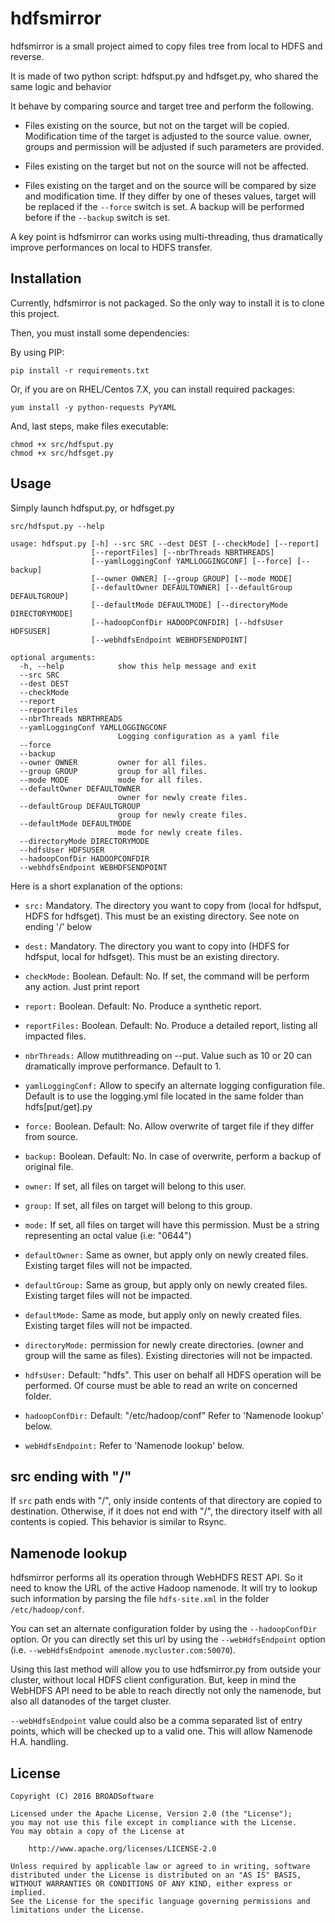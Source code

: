 # hdfsmirror

hdfsmirror is a small project aimed to copy files tree from local to HDFS and reverse. 

It is made of two python script: hdfsput.py and hdfsget.py, who shared the same logic and behavior

It behave by comparing source and target tree and perform the following.

* Files existing on the source, but not on the target will be copied. Modification time of the target is adjusted to the source value. owner, groups and permission will be adjusted if such parameters are provided.

* Files existing on the target but not on the source will not be affected.

* Files existing on the target and on the source will be compared by size and modification time. If they differ by one of theses values, target will be replaced if the `--force` switch is set. A backup will be performed before if the `--backup` switch is set. 

A key point is hdfsmirror can works using multi-threading, thus dramatically improve performances on local to HDFS transfer. 

## Installation

Currently, hdfsmirror is not packaged. So the only way to install it is to clone this project.

Then, you must install some dependencies:

By using PIP:

    pip install -r requirements.txt

Or, if you are on RHEL/Centos 7.X, you can install required packages:

    yum install -y python-requests PyYAML

And, last steps, make files executable:

	chmod +x src/hdfsput.py
	chmod +x src/hdfsget.py

## Usage

Simply launch hdfsput.py, or hdfsget.py

	src/hdfsput.py --help
	
	usage: hdfsput.py [-h] --src SRC --dest DEST [--checkMode] [--report]
	                  [--reportFiles] [--nbrThreads NBRTHREADS]
	                  [--yamlLoggingConf YAMLLOGGINGCONF] [--force] [--backup]
	                  [--owner OWNER] [--group GROUP] [--mode MODE]
	                  [--defaultOwner DEFAULTOWNER] [--defaultGroup DEFAULTGROUP]
	                  [--defaultMode DEFAULTMODE] [--directoryMode DIRECTORYMODE]
	                  [--hadoopConfDir HADOOPCONFDIR] [--hdfsUser HDFSUSER]
	                  [--webhdfsEndpoint WEBHDFSENDPOINT]
	
	optional arguments:
	  -h, --help            show this help message and exit
	  --src SRC
	  --dest DEST
	  --checkMode
	  --report
	  --reportFiles
	  --nbrThreads NBRTHREADS
	  --yamlLoggingConf YAMLLOGGINGCONF
	                        Logging configuration as a yaml file
	  --force
	  --backup
	  --owner OWNER         owner for all files.
	  --group GROUP         group for all files.
	  --mode MODE           mode for all files.
	  --defaultOwner DEFAULTOWNER
	                        owner for newly create files.
	  --defaultGroup DEFAULTGROUP
	                        group for newly create files.
	  --defaultMode DEFAULTMODE
	                        mode for newly create files.
	  --directoryMode DIRECTORYMODE
	  --hdfsUser HDFSUSER
	  --hadoopConfDir HADOOPCONFDIR
	  --webhdfsEndpoint WEBHDFSENDPOINT	
	  
Here is a short explanation of the options:

* `src:` Mandatory. The directory you want to copy from (local for hdfsput, HDFS for hdfsget). This must be an existing directory. See note on ending '/' below

* `dest:` Mandatory. The directory you want to copy into (HDFS for hdfsput, local for hdfsget). This must be an existing directory.

* `checkMode:` Boolean. Default: No. If set, the command will be perform any action. Just print report

* `report:` Boolean. Default: No. Produce a synthetic report.

* `reportFiles:` Boolean. Default: No. Produce a detailed report, listing all impacted files.

* `nbrThreads:` Allow mutithreading on --put. Value such as 10 or 20 can dramatically improve performance. Default to 1.

* `yamlLoggingConf:` Allow to specify an alternate logging configuration file. Default is to use the logging.yml file located in the same folder than hdfs[put/get].py

* `force:` Boolean. Default: No. Allow overwrite of target file if they differ from source.

* `backup:` Boolean. Default: No. In case of overwrite, perform a backup of original file.

* `owner:` If set, all files on target will belong to this user.

* `group:` If set, all files on target will belong to this group.

* `mode:` If set, all files on target will have this permission. Must be a string representing an octal value (i.e: "0644")

* `defaultOwner:` Same as owner, but apply only on newly created files. Existing target files will not be impacted.

* `defaultGroup:` Same as group, but apply only on newly created files. Existing target files will not be impacted.

* `defaultMode:` Same as mode, but apply only on newly created files. Existing target files will not be impacted.

* `directoryMode:` permission for newly create directories. (owner and group will the same as files). Existing directories will not be impacted.

* `hdfsUser:` Default: "hdfs". This user on behalf all HDFS operation will be performed. Of course must be able to read an write on concerned folder.

* `hadoopConfDir:` Default: "/etc/hadoop/conf" Refer to 'Namenode lookup' below.

* `webHdfsEndpoint:` Refer to 'Namenode lookup' below.

## src ending with "/"

If `src` path ends with "/", only inside contents of that directory are copied to destination. Otherwise, if it does not end with "/", the directory itself with all contents is copied. This behavior is similar to Rsync.

## Namenode lookup

hdfsmirror performs all its operation through WebHDFS REST API. So it need to know the URL of the active Hadoop namenode. It will try to lookup such information by parsing the file `hdfs-site.xml` in the folder `/etc/hadoop/conf`. 

You can set an alternate configuration folder by using the `--hadoopConfDir` option. Or you can directly set this url by using the `--webHdfsEndpoint` option (i.e. `--webHdfsEndpoint amenode.mycluster.com:50070`).

Using this last method will allow you to use hdfsmirror.py from outside your cluster, without local HDFS client configuration. But, keep in mind the WebHDFS API need to be able to reach directly not only the namenode, but also all datanodes of the target cluster.

`--webHdfsEndpoint` value could also be a comma separated list of entry points, which will be checked up to a valid one. This will allow Namenode H.A. handling. 

## License

    Copyright (C) 2016 BROADSoftware

	Licensed under the Apache License, Version 2.0 (the "License");
	you may not use this file except in compliance with the License.
	You may obtain a copy of the License at
	
	    http://www.apache.org/licenses/LICENSE-2.0
	
	Unless required by applicable law or agreed to in writing, software
	distributed under the License is distributed on an "AS IS" BASIS,
	WITHOUT WARRANTIES OR CONDITIONS OF ANY KIND, either express or implied.
	See the License for the specific language governing permissions and
	limitations under the License.





